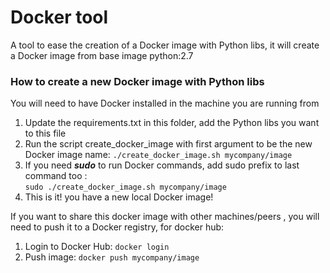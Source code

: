 # Docker tool
A tool to ease the creation of a Docker image with Python libs, it will create a Docker image from base image python:2.7

### How to create a new Docker image with Python libs
You will need to have Docker installed in the machine you are running from

1. Update the requirements.txt in this folder, add the Python libs you want to this file
2. Run the script create_docker_image with first argument to be the new Docker image name:  ``` ./create_docker_image.sh mycompany/image ```
  1. If you need ***sudo*** to run Docker commands, add sudo prefix to last command too :        
      ``` sudo ./create_docker_image.sh mycompany/image ```
3. This is it! you have a new local Docker image!

If you want to share this docker image with other machines/peers , you will need to push it to a Docker registry, for docker hub:

1. Login to Docker Hub: ``` docker login ```
2. Push image: ``` docker push mycompany/image ```
